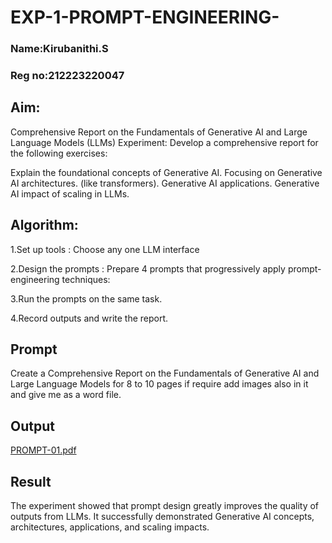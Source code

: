 # EXP-1-PROMPT-ENGINEERING-
### Name:Kirubanithi.S
### Reg no:212223220047
## Aim: 
Comprehensive Report on the Fundamentals of Generative AI and Large Language Models (LLMs)
Experiment: Develop a comprehensive report for the following exercises:

Explain the foundational concepts of Generative AI.
Focusing on Generative AI architectures. (like transformers).
Generative AI applications.
Generative AI impact of scaling in LLMs.

## Algorithm:
1.Set up tools : Choose any one LLM interface

2.Design the prompts : Prepare 4 prompts that progressively apply prompt-engineering techniques:

3.Run the prompts on the same task.

4.Record outputs and write the report.
## Prompt
Create a Comprehensive Report on the Fundamentals of Generative AI and Large Language Models for 8 to 10 pages if require add images also in it and give me as a word file.
## Output
[PROMPT-01.pdf](https://github.com/user-attachments/files/22099484/PROMPT-01.pdf)


## Result
The experiment showed that prompt design greatly improves the quality of outputs from LLMs. It successfully demonstrated Generative AI concepts, architectures, applications, and scaling impacts.
